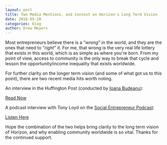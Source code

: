 ```yaml
---
layout: post
title: Two Media Mentions, and Context on Horizon's Long Term Vision
date: 2016-05-20
categories: blog
author: Drew Meyers
---
```

Most entrepreneurs believe there is a “<em>wrong</em>” in the world, and they are the ones that need to "<em>right</em>" it. For me, that wrong is the very real life lottery that exists in this world, which is as simple as where you're born. From my point of view, access to community is the only way to break that cycle and lesson the opportunity/income inequality that exists worldwide.

For further clarity on the longer term vision (and some of what got us to this point), there are two recent media hits worth noting.

An interview in the Huffington Post (conducted by [Ioana Budeanu](https://twitter.com/ioanablog)):

<a href="http://huffingtonpost.com/entry/drew-meyers-conversations-friendships-experiences_us_57369f2fe4b0ed0ca07a9295" class="btn btn--full">Read Now</a>

A podcast interview with Tony Loyd on the [Social Entrepreneur Podcast](http://tonyloyd.com/category/podcast/):

<a href="http://www.tonyloyd.com/076-2/" class="btn btn--full">Listen Here</a>

Hope the combination of the two helps bring clarity to the long term vision of Horizon, and why enabling community worldwide is so vital. Thanks for the continued support.